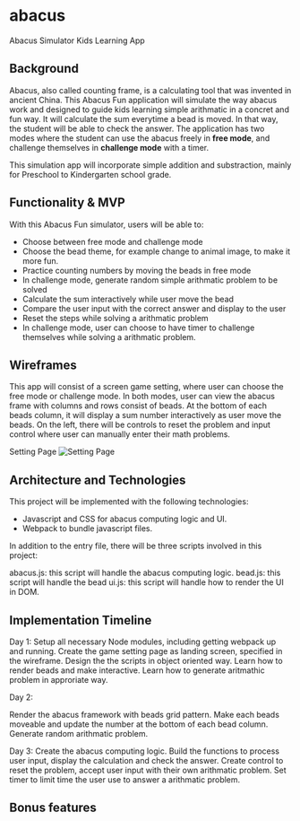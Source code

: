 # abacus
Abacus Simulator Kids Learning App

## Background

Abacus, also called counting frame, is a calculating tool that was invented in ancient China. This Abacus Fun application will simulate the way abacus work and designed to guide kids learning simple arithmatic in a concret and fun way. It will calculate the sum everytime a bead is moved. In that way, the student will be able to check the answer. The application has two modes where the student can use the abacus freely in **free mode**, and challenge themselves in **challenge mode** with a timer.  

This simulation app will incorporate simple addition and substraction, mainly for Preschool to Kindergarten school grade.

## Functionality & MVP

With this Abacus Fun simulator, users will be able to:

- Choose between free mode and challenge mode
- Choose the bead theme, for example change to animal image, to make it more fun.
- Practice counting numbers by moving the beads in free mode
- In challenge mode, generate random simple arithmatic problem to be solved
- Calculate the sum interactively while user move the bead
- Compare the user input with the correct answer and display to the user
- Reset the steps while solving a arithmatic problem
- In challenge mode, user can choose to have timer to challenge themselves while solving a arithmatic problem.

## Wireframes
This app will consist of a screen game setting, where user can choose the free mode or challenge mode. In both modes, user can view the abacus frame with columns and rows consist of beads. At the bottom of each beads column, it will display a sum number interactively as user move the beads. On the left, there will be controls to reset the problem and input control where user can manually enter their math problems.

Setting Page
![Setting Page](https://i.imgur.com/SLjwfCW.png)

##  Architecture and Technologies

This project will be implemented with the following technologies:
- Javascript and CSS for abacus computing logic and UI.
- Webpack to bundle javascript files.

In addition to the entry file, there will be three scripts involved in this project:

abacus.js: this script will handle the abacus computing logic.
bead.js: this script will handle the bead 
ui.js: this script will handle how to render the UI in DOM.

## Implementation Timeline

Day 1: Setup all necessary Node modules, including getting webpack up and running. Create the game setting page as landing screen, specified in the wireframe. Design the the scripts in object oriented way. Learn how to render beads and make interactive. Learn how to generate aritmathic problem in approriate way.

Day 2: 

Render the abacus framework with beads grid pattern.
Make each beads moveable and update the number at the bottom of each bead column.
Generate random arithmatic problem.


Day 3: Create the abacus computing logic. Build the functions to process user input, display the calculation and check the answer. Create control to reset the problem, accept user input with their own arithmatic problem. Set timer to limit time the user use to answer a arithmatic problem.



## Bonus features
